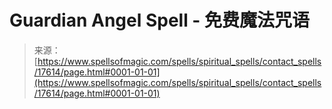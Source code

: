 <!--yml

category: 未分类

date: 2024-06-12 18:58:50

-->

# Guardian Angel Spell - 免费魔法咒语

> 来源：[https://www.spellsofmagic.com/spells/spiritual_spells/contact_spells/17614/page.html#0001-01-01](https://www.spellsofmagic.com/spells/spiritual_spells/contact_spells/17614/page.html#0001-01-01)
